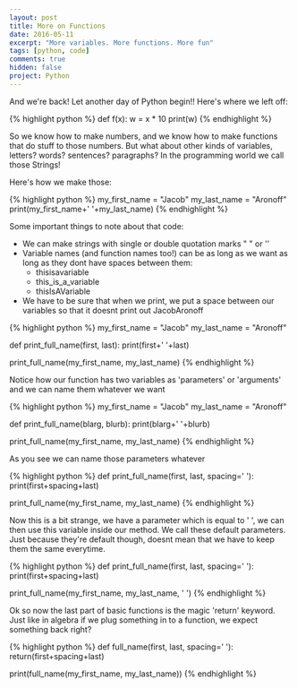 ```yaml
---
layout: post
title: More on Functions
date: 2016-05-11
excerpt: "More variables. More functions. More fun"
tags: [python, code]
comments: true
hidden: false
project: Python
---
```


And we're back! Let another day of Python begin!! 
Here's where we left off:

{% highlight python %}
  def f(x):
    w = x * 10
    print(w)
{% endhighlight %}

So we know how to make numbers, and we know how to make functions that do stuff to those numbers. But what about other kinds of variables, letters? words? sentences? paragraphs? In the programming world we call those Strings!

Here's how we make those:

{% highlight python %}
my_first_name = "Jacob"
my_last_name = "Aronoff"
print(my_first_name+' '+my_last_name)
{% endhighlight %}

Some important things to note about that code:

* We can make strings with single or double quotation marks " " or ''
* Variable names (and function names too!) can be as long as we want as long as they dont have spaces between them:
  * thisisavariable
  * this_is_a_variable
  * thisIsAVariable
* We have to be sure that when we print, we put a space between our variables so that it doesnt print out JacobAronoff

{% highlight python %}
my_first_name = "Jacob"
my_last_name = "Aronoff"

def print_full_name(first, last):
  print(first+' '+last)

print_full_name(my_first_name, my_last_name)
{% endhighlight %}

Notice how our function has two variables as 'parameters' or 'arguments' and we can name them whatever we want 

{% highlight python %}
my_first_name = "Jacob"
my_last_name = "Aronoff"

def print_full_name(blarg, blurb):
  print(blarg+' '+blurb)

print_full_name(my_first_name, my_last_name)
{% endhighlight %}

As you see we can name those parameters whatever

{% highlight python %}
def print_full_name(first, last, spacing=' '):
  print(first+spacing+last)

print_full_name(my_first_name, my_last_name)
{% endhighlight %}

Now this is a bit strange, we have a parameter which is equal to ' ', we can then use this variable inside our method. We call these default parameters. Just because they're default though, doesnt mean that we have to keep them the same everytime.

{% highlight python %}
def print_full_name(first, last, spacing=' '):
  print(first+spacing+last)

print_full_name(my_first_name, my_last_name, '      ')
{% endhighlight %}

Ok so now the last part of basic functions is the magic 'return' keyword. Just like in algebra if we plug something in to a function, we expect something back right?

{% highlight python %}
def full_name(first, last, spacing=' '):
  return(first+spacing+last)

print(full_name(my_first_name, my_last_name))
{% endhighlight %}
